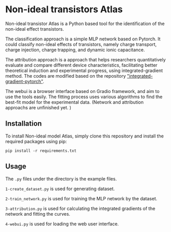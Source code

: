 # Non-ideal transistors Atlas
Non-ideal transistor Atlas is a Python based tool for the identification of the non-ideal effect transistors.

The classification approach is a simple MLP network based on Pytorch. It could classify non-ideal effects of transistors, namely charge transport, charge injection, charge trapping, and dynamic ionic capacitance.

The attribution approach is a approach that helps researchers quantitatively evaluate and compare different device characteristics, facilitating better theoretical induction and experimental progress, using integrated-gradient method. The codes are modified based on the repository ["integrated-gradient-pytorch"](https://github.com/TianhongDai/integrated-gradient-pytorch).

The webui is a browser interface based on Gradio framework, and aim to use the tools easily. The fitting process uses various algorithms to find the best-fit model for the experimental data. (Network and attribution approachs are unfinished yet. )

## Installation
To install Non-ideal model Atlas, simply clone this repository and install the required packages using pip:
```
pip install -r requirements.txt
```

## Usage
The `.py` files under the directory is the example files.

`1-create_dataset.py` is used for generating dataset.

`2-train_network.py` is used for training the MLP network by the dataset.

`3-attribution.py` is used for calculating the integrated gradients of the network and fitting the curves.

`4-webui.py` is used for loading the web user interface.
